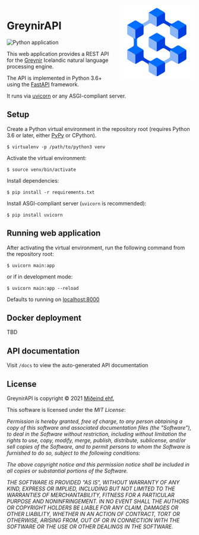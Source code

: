 
<img src="static/logo.png" alt="Greynir" width="200" height="200" align="right" style="margin-left:20px; margin-bottom: 20px;">

# GreynirAPI

![Python application](https://github.com/mideind/GreynirAPI/workflows/Python%20application/badge.svg)

This web application provides a REST API for the [Greynir](https://github.com/mideind/Greynir) Icelandic natural language processing engine.

The API is implemented in Python 3.6+ using the [FastAPI](https://fastapi.tiangolo.com/) framework.

It runs via [uvicorn](https://www.uvicorn.org/) or any ASGI-compliant server.

## Setup

Create a Python virtual environment in the repository root (requires
Python 3.6 or later, either [PyPy](https://pypi.org/) or CPython).

```
$ virtualenv -p /path/to/python3 venv
```

Activate the virtual environment:

```
$ source venv/bin/activate
```

Install dependencies:

```
$ pip install -r requirements.txt
```

Install ASGI-compliant server (`uvicorn` is recommended):

```
$ pip install uvicorn
```

## Running web application

After activating the virtual environment, run the following command from the repository root:

```
$ uvicorn main:app
```

or if in development mode:

```
$ uvicorn main:app --reload
```

Defaults to running on [localhost:8000](http://localhost:8000)

## Docker deployment

TBD

## API documentation

Visit `/docs` to view the auto-generated API documentation

## License

GreynirAPI is copyright © 2021 [Miðeind ehf.](https://mideind.is)

This software is licensed under the *MIT License*:

   *Permission is hereby granted, free of charge, to any person
   obtaining a copy of this software and associated documentation
   files (the "Software"), to deal in the Software without restriction,
   including without limitation the rights to use, copy, modify, merge,
   publish, distribute, sublicense, and/or sell copies of the Software,
   and to permit persons to whom the Software is furnished to do so,
   subject to the following conditions:*

   *The above copyright notice and this permission notice shall be
   included in all copies or substantial portions of the Software.*

   *THE SOFTWARE IS PROVIDED "AS IS", WITHOUT WARRANTY OF ANY KIND,
   EXPRESS OR IMPLIED, INCLUDING BUT NOT LIMITED TO THE WARRANTIES OF
   MERCHANTABILITY, FITNESS FOR A PARTICULAR PURPOSE AND NONINFRINGEMENT.
   IN NO EVENT SHALL THE AUTHORS OR COPYRIGHT HOLDERS BE LIABLE FOR ANY
   CLAIM, DAMAGES OR OTHER LIABILITY, WHETHER IN AN ACTION OF CONTRACT,
   TORT OR OTHERWISE, ARISING FROM, OUT OF OR IN CONNECTION WITH THE
   SOFTWARE OR THE USE OR OTHER DEALINGS IN THE SOFTWARE.*

